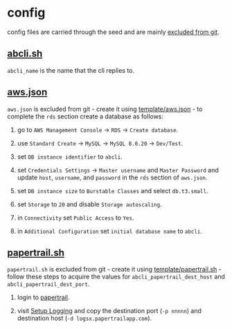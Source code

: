 # config

config files are carried through the seed and are mainly [excluded from git](./.gitignore).

## [abcli.sh](./abcli.sh)

`abcli_name` is the name that the cli replies to.

## [aws.json](./template/aws.json)

`aws.json` is excluded from git - create it using [template/aws.json](./template/aws.json) - to complete the `rds` section create a database as follows:

1. go to `AWS Management Console` -> `RDS` -> `Create database`.

1. use `Standard Create` -> `MySQL` -> `MySQL 8.0.20` -> `Dev/Test`.

1. set `DB instance identifier` to `abcli`.

1. set `Credentials Settings` -> `Master username` and `Master Password` and update `host`, `username`, and `password` in the `rds` section of `aws.json`.

1. set `DB instance size` to `Burstable Classes` and select `db.t3.small`.

1. set `Storage` to `20` and disable `Storage autoscaling`.

1. in `Connectivity` set `Public Access` to `Yes`.

1. in `Additional Configuration` set `initial database name` to `abcli`.

## [papertrail.sh](./template/papertrail.sh)

`papertrail.sh` is excluded from git - create it using [template/papertrail.sh](./template/papertrail.sh) - follow these steps to acquire the values for `abcli_papertrail_dest_host` and `abcli_papertrail_dest_port`.

1. login to [papertrail](https://papertrailapp.com/dashboard).

1. visit [Setup Logging](https://papertrailapp.com/systems/setup?type=app&platform=unix) and copy the destination port (`-p nnnnn`) and destination host (`-d logsx.papertrailapp.com`).
